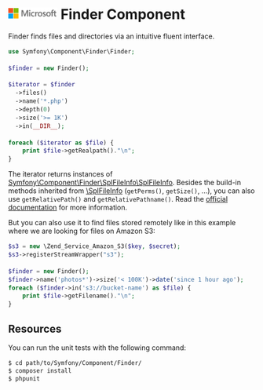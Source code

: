 ![](./media/solutions-microsoft-logo-small.png)
Finder Component
================

Finder finds files and directories via an intuitive fluent interface.

```php
use Symfony\Component\Finder\Finder;

$finder = new Finder();

$iterator = $finder
  ->files()
  ->name('*.php')
  ->depth(0)
  ->size('>= 1K')
  ->in(__DIR__);

foreach ($iterator as $file) {
    print $file->getRealpath()."\n";
}
```

The iterator returns instances of [Symfony\Component\Finder\SplFileInfo\SplFileInfo][1].
Besides the build-in methods inherited from [\SplFileInfo][2] (`getPerms()`, `getSize()`, ...),
you can also use `getRelativePath()` and `getRelativePathname()`. Read the
[official documentation][3] for more information.

But you can also use it to find files stored remotely like in this example where
we are looking for files on Amazon S3:

```php
$s3 = new \Zend_Service_Amazon_S3($key, $secret);
$s3->registerStreamWrapper("s3");

$finder = new Finder();
$finder->name('photos*')->size('< 100K')->date('since 1 hour ago');
foreach ($finder->in('s3://bucket-name') as $file) {
    print $file->getFilename()."\n";
}
```

Resources
---------

You can run the unit tests with the following command:

    $ cd path/to/Symfony/Component/Finder/
    $ composer install
    $ phpunit

[1]: http://api.symfony.com/2.5/Symfony/Component/Finder/SplFileInfo.html
[2]: http://php.net/splfileinfo
[3]: https://symfony.com/doc/current/components/finder.html#usage
